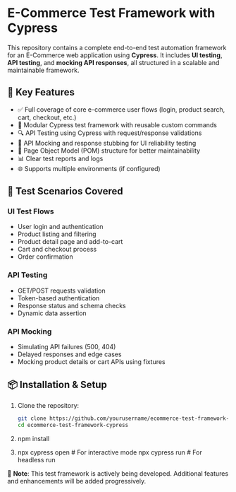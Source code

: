 # E-Commerce Test Framework with Cypress

This repository contains a complete end-to-end test automation framework for an E-Commerce web application using **Cypress**. It includes **UI testing**, **API testing**, and **mocking API responses**, all structured in a scalable and maintainable framework.

## 🚀 Key Features

- ✅ Full coverage of core e-commerce user flows (login, product search, cart, checkout, etc.)
- 🔧 Modular Cypress test framework with reusable custom commands
- 🔍 API Testing using Cypress with request/response validations
- 🔁 API Mocking and response stubbing for UI reliability testing
- 📂 Page Object Model (POM) structure for better maintainability
- 📊 Clear test reports and logs
- 🌐 Supports multiple environments (if configured)



## 🧪 Test Scenarios Covered

### UI Test Flows

- User login and authentication
- Product listing and filtering
- Product detail page and add-to-cart
- Cart and checkout process
- Order confirmation

### API Testing

- GET/POST requests validation
- Token-based authentication
- Response status and schema checks
- Dynamic data assertion

### API Mocking

- Simulating API failures (500, 404)
- Delayed responses and edge cases
- Mocking product details or cart APIs using fixtures

## 📦 Installation & Setup

1. Clone the repository:
   ```bash
   git clone https://github.com/yourusername/ecommerce-test-framework-cypress.git
   cd ecommerce-test-framework-cypress
2. npm install

3. npx cypress open     # For interactive mode
npx cypress run      # For headless run

📌 **Note**: This test framework is actively being developed. Additional features and enhancements will be added progressively.
